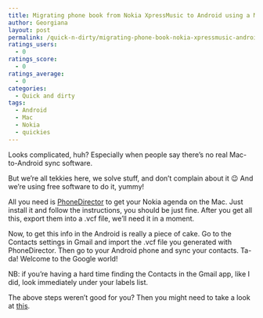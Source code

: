 ```yaml
---
title: Migrating phone book from Nokia XpressMusic to Android using a Mac
author: Georgiana
layout: post
permalink: /quick-n-dirty/migrating-phone-book-nokia-xpressmusic-android-using-mac/
ratings_users:
  - 0
ratings_score:
  - 0
ratings_average:
  - 0
categories:
  - Quick and dirty
tags:
  - Android
  - Mac
  - Nokia
  - quickies
---
```

Looks complicated, huh? Especially when people say there&#8217;s no real Mac-to-Android sync software.

But we&#8217;re all tekkies here, we solve stuff, and don&#8217;t complain about it 😉 And we&#8217;re using free software to do it, yummy!

All you need is [PhoneDirector][1] to get your Nokia agenda on the Mac. Just install it and follow the instructions, you should be just fine. After you get all this, export them into a .vcf file, we&#8217;ll need it in a moment.

Now, to get this info in the Android is really a piece of cake. Go to the Contacts settings in Gmail and import the .vcf file you generated with PhoneDirector. Then go to your Android phone and sync your contacts. Ta-da! Welcome to the Google world!

NB: if you&#8217;re having a hard time finding the Contacts in the Gmail app, like I did, look immediately under your labels list.

The above steps weren&#8217;t good for you? Then you might need to take a look at [this][2].

 [1]: http://www.macmedia.sk/pd.htm "PhoneDirector download and instructions"
 [2]: http://pwoodford.blogspot.com/2009/05/htc-magic-vodafone-contacts.html
